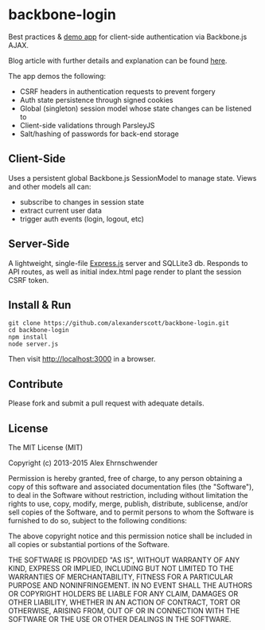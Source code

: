 backbone-login
==============
Best practices & [demo app](https://backbone-login.herokuapp.com) for client-side authentication via Backbone.js AJAX.

Blog article with further details and explanation can be found [here](http://alexehrnschwender.com/2013/07/client-side-auth-session-mgmt-backbone-node/).


The app demos the following:
  * CSRF headers in authentication requests to prevent forgery
  * Auth state persistence through signed cookies
  * Global (singleton) session model whose state changes can be listened to 
  * Client-side validations through ParsleyJS
  * Salt/hashing of passwords for back-end storage



Client-Side
---------------
Uses a persistent global Backbone.js SessionModel to manage state.
Views and other models all can:
  * subscribe to changes in session state
  * extract current user data
  * trigger auth events (login, logout, etc)



Server-Side
--------------
A lightweight, single-file [Express.js](http://expressjs.com) server and SQLLite3 db.
Responds to API routes, as well as initial index.html page render to plant the session CSRF token.



Install & Run
--------------
	git clone https://github.com/alexanderscott/backbone-login.git
	cd backbone-login
	npm install
	node server.js
	
Then visit [http://localhost:3000](http://localhost:3000) in a browser.


Contribute
------------
Please fork and submit a pull request with adequate details.


License
------------
The MIT License (MIT)

Copyright (c) 2013-2015 Alex Ehrnschwender

Permission is hereby granted, free of charge, to any person obtaining a copy of
this software and associated documentation files (the "Software"), to deal in
the Software without restriction, including without limitation the rights to
use, copy, modify, merge, publish, distribute, sublicense, and/or sell copies of
the Software, and to permit persons to whom the Software is furnished to do so,
subject to the following conditions:

The above copyright notice and this permission notice shall be included in all
copies or substantial portions of the Software.

THE SOFTWARE IS PROVIDED "AS IS", WITHOUT WARRANTY OF ANY KIND, EXPRESS OR
IMPLIED, INCLUDING BUT NOT LIMITED TO THE WARRANTIES OF MERCHANTABILITY, FITNESS
FOR A PARTICULAR PURPOSE AND NONINFRINGEMENT. IN NO EVENT SHALL THE AUTHORS OR
COPYRIGHT HOLDERS BE LIABLE FOR ANY CLAIM, DAMAGES OR OTHER LIABILITY, WHETHER
IN AN ACTION OF CONTRACT, TORT OR OTHERWISE, ARISING FROM, OUT OF OR IN
CONNECTION WITH THE SOFTWARE OR THE USE OR OTHER DEALINGS IN THE SOFTWARE.
